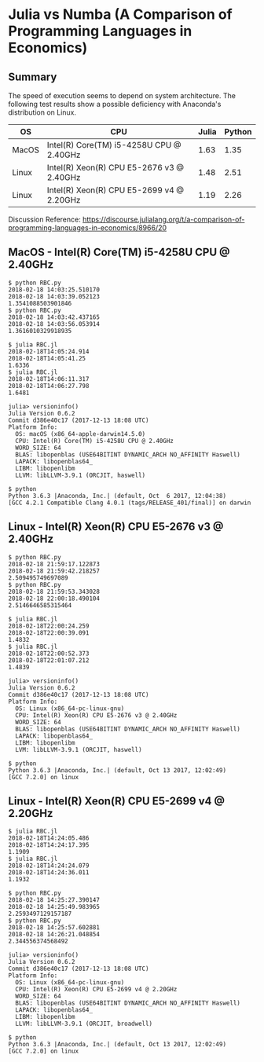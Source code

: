 # Julia vs Numba (A Comparison of Programming Languages in Economics) 

## Summary

The speed of execution seems to depend on system architecture.  The following test results show a possible deficiency with Anaconda's distribution on Linux.

OS | CPU | Julia | Python
---|----|----|----
MacOS | Intel(R) Core(TM) i5-4258U CPU @ 2.40GHz | 1.63 | 1.35
Linux | Intel(R) Xeon(R) CPU E5-2676 v3 @ 2.40GHz | 1.48 | 2.51
Linux | Intel(R) Xeon(R) CPU E5-2699 v4 @ 2.20GHz | 1.19 | 2.26

Discussion Reference:
https://discourse.julialang.org/t/a-comparison-of-programming-languages-in-economics/8966/20

## MacOS - Intel(R) Core(TM) i5-4258U CPU @ 2.40GHz

```
$ python RBC.py
2018-02-18 14:03:25.510170
2018-02-18 14:03:39.052123
1.3541088503901846
$ python RBC.py
2018-02-18 14:03:42.437165
2018-02-18 14:03:56.053914
1.3616010329918935

$ julia RBC.jl
2018-02-18T14:05:24.914
2018-02-18T14:05:41.25
1.6336
$ julia RBC.jl
2018-02-18T14:06:11.317
2018-02-18T14:06:27.798
1.6481

julia> versioninfo()
Julia Version 0.6.2
Commit d386e40c17 (2017-12-13 18:08 UTC)
Platform Info:
  OS: macOS (x86_64-apple-darwin14.5.0)
  CPU: Intel(R) Core(TM) i5-4258U CPU @ 2.40GHz
  WORD_SIZE: 64
  BLAS: libopenblas (USE64BITINT DYNAMIC_ARCH NO_AFFINITY Haswell)
  LAPACK: libopenblas64_
  LIBM: libopenlibm
  LLVM: libLLVM-3.9.1 (ORCJIT, haswell)

$ python
Python 3.6.3 |Anaconda, Inc.| (default, Oct  6 2017, 12:04:38) 
[GCC 4.2.1 Compatible Clang 4.0.1 (tags/RELEASE_401/final)] on darwin
```

## Linux - Intel(R) Xeon(R) CPU E5-2676 v3 @ 2.40GHz

```
$ python RBC.py
2018-02-18 21:59:17.122873
2018-02-18 21:59:42.218257
2.509495749697089
$ python RBC.py
2018-02-18 21:59:53.343028
2018-02-18 22:00:18.490104
2.5146646585315464

$ julia RBC.jl
2018-02-18T22:00:24.259
2018-02-18T22:00:39.091
1.4832
$ julia RBC.jl
2018-02-18T22:00:52.373
2018-02-18T22:01:07.212
1.4839

julia> versioninfo()
Julia Version 0.6.2
Commit d386e40c17 (2017-12-13 18:08 UTC)
Platform Info:
  OS: Linux (x86_64-pc-linux-gnu)
  CPU: Intel(R) Xeon(R) CPU E5-2676 v3 @ 2.40GHz
  WORD_SIZE: 64
  BLAS: libopenblas (USE64BITINT DYNAMIC_ARCH NO_AFFINITY Haswell)
  LAPACK: libopenblas64_
  LIBM: libopenlibm
  LVM: libLLVM-3.9.1 (ORCJIT, haswell)
  
$ python
Python 3.6.3 |Anaconda, Inc.| (default, Oct 13 2017, 12:02:49) 
[GCC 7.2.0] on linux
```

## Linux - Intel(R) Xeon(R) CPU E5-2699 v4 @ 2.20GHz

```
$ julia RBC.jl
2018-02-18T14:24:05.486
2018-02-18T14:24:17.395
1.1909
$ julia RBC.jl
2018-02-18T14:24:24.079
2018-02-18T14:24:36.011
1.1932

$ python RBC.py
2018-02-18 14:25:27.390147
2018-02-18 14:25:49.983965
2.2593497129157187
$ python RBC.py
2018-02-18 14:25:57.602881
2018-02-18 14:26:21.048854
2.344556374568492

julia> versioninfo()
Julia Version 0.6.2
Commit d386e40c17 (2017-12-13 18:08 UTC)
Platform Info:
  OS: Linux (x86_64-pc-linux-gnu)
  CPU: Intel(R) Xeon(R) CPU E5-2699 v4 @ 2.20GHz
  WORD_SIZE: 64
  BLAS: libopenblas (USE64BITINT DYNAMIC_ARCH NO_AFFINITY Haswell)
  LAPACK: libopenblas64_
  LIBM: libopenlibm
  LLVM: libLLVM-3.9.1 (ORCJIT, broadwell)

$ python
Python 3.6.3 |Anaconda, Inc.| (default, Oct 13 2017, 12:02:49)
[GCC 7.2.0] on linux

```
